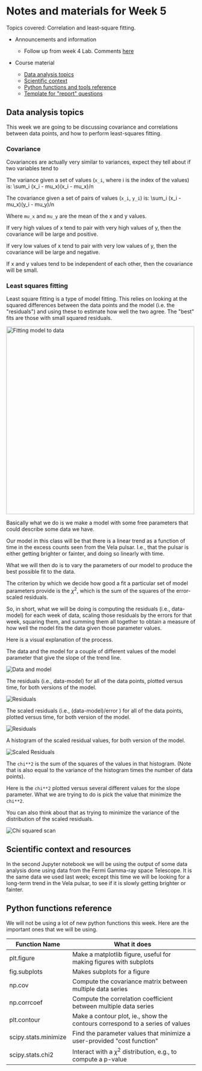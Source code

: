 # Notes and materials for Week 5

Topics covered: Correlation and least-square fitting.

* Announcements and information
  * Follow up from week 4 Lab.  Comments [here](Week4_after.md)

* Course material
  * [Data analysis topics](#Data%20analysis%20topics)
  * [Scientific context](#Scientific%20context%20and%20resources)
  * [Python functions and tools reference](#Python%20functions%20reference)
  * [Template for "report" questions](https://docs.google.com/document/d/1CRDavwRu1C37xg2_VFTXRthc-K03MIzdrciGSMwUf1g/edit?usp=sharing)

## Data analysis topics

This week we are going to be discussing covariance and correlations between data points, and how to perform least-squares fitting.

### Covariance

Covariances are actually very similar to variances, expect they tell about if two variables tend to

The variance given a set of values (`x_i`, where i is the index of the values) is:
	\sum_i (x_i - mu_x)(x_i - mu_x)/n

The covariance given a set of pairs of values (`x_i`, `y_i`) is: 
	\sum_i (x_i - mu_x)(y_i - mu_y)/n

Where `mu_x` and `mu_y` are the mean of the x and y values.

If very high values of x tend to pair with very high values of y, then the covariance will be large and positive.

If very low values of x tend to pair with very low values of y, then the covariance will be large and negative.

If x and y values tend to be independent of each other, then the covariance will be small.


### Least squares fitting

Least square fitting is a type of model fitting. This relies on looking at the squared differences between the data points and the model (i.e. the "residuals") and using these to estimate how well the two agree. The "best" fits are those with small squared residuals.

<img src="Fitting.png" alt="Fitting model to data" width="500"/>

Basically what we do is we make a model with some free parameters that could describe some data we have.

Our model in this class will be that there is a linear trend as a function of time in the excess counts seen from the Vela pulsar.
I.e., that the pulsar is either getting brighter or fainter, and doing so linearly with time.

What we will then do is to vary the parameters of our model to produce the best possible fit to the data.

The criterion by which we decide how good a fit a particular set of model parameters provide is the $\chi^2$, which
is the sum of the squares of the error-scaled residuals.

So, in short, what we will be doing is computing the residuals (i.e., data-model) for each week of data, scaling
those residuals by the errors for that week, squaring them, and summing them all together to obtain a measure
of how well the model fits the data given those parameter values.

Here is a visual explanation of the process.

The data and the model for a couple of different values of the model parameter that give the slope of the trend line.

![Data and model](data_and_models.png)

The residuals (i.e., data-model) for all of the data points, plotted versus time, for both versions of the model.

![Residuals](residuals_v_time.png)

The scaled residuals (i.e., (data-model)/error ) for all of the data points, plotted versus time, for both version of the model.

![Residuals](scaled_residuals_v_time.png)

A histogram of the scaled residual values, for both version of the model.

![Scaled Residuals](scaled_residuals.png)

The `chi**2` is the sum of the squares of the values in that histogram.  (Note that is also equal to the variance of the histogram
times the number of data points).

Here is the `chi**2` plotted versus several different values for the slope parameter.  What we are trying to do is pick the value that minimize the `chi**2`.

You can also think about that as trying to minimize the variance of the distribution of the scaled residuals.

![Chi squared scan](scan_slope.png)



## Scientific context and resources

In the second Jupyter notebook we will be using the output of some data analysis done using data from the Fermi Gamma-ray space Telescope.  It is the same data we used last
week; except this time we will be looking for a long-term trend in the Vela pulsar, to see if it is slowly getting brighter or fainter.


## Python functions reference

We will not be using a lot of new python functions this week.  Here
are the important ones that we will be using.

| Function Name            | What it does |
| - | - |
| plt.figure               | Make a matplotlib figure, useful for making figures with subplots |
| fig.subplots             | Makes subplots for a figure |
| np.cov                   | Compute the covariance matrix between multiple data series |
| np.corrcoef              | Compute the correlation coefficient between multiple data series |
|  plt.contour |  Make a contour plot, ie., show the contours correspond to a series of values |
| scipy.stats.minimize | Find the parameter values that minimize a user-provided "cost function" |
| scipy.stats.chi2 | Interact with a $\chi^2$ distribution, e.g., to compute a p-value |


<!--  LocalWords:  numpy.var plt.imshow plt.colorbar plt.legend
 -->
<!--  LocalWords:  numpy.std Jupyter plt.annotate matplotlib
 -->
<!--  LocalWords:  np.argmax
 -->
